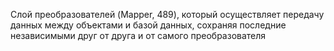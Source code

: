 Слой преобразователей (Mapper, 489), который осуществляет передачу
данных между объектами и базой данных, сохраняя последние
независимыми друг от друга и от самого преобразователя
